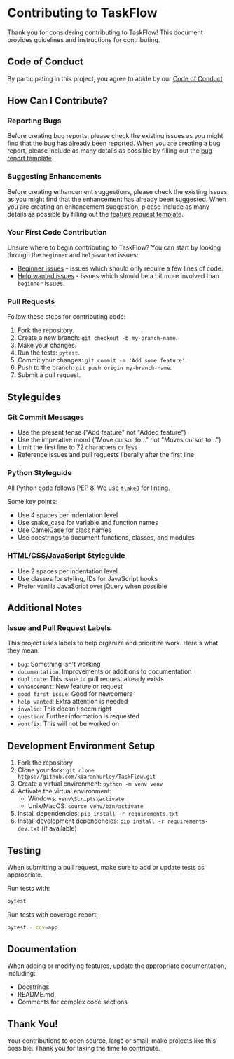 # Contributing to TaskFlow

Thank you for considering contributing to TaskFlow! This document provides guidelines and instructions for contributing.

## Code of Conduct

By participating in this project, you agree to abide by our [Code of Conduct](CODE_OF_CONDUCT.md).

## How Can I Contribute?

### Reporting Bugs

Before creating bug reports, please check the existing issues as you might find that the bug has already been reported. When you are creating a bug report, please include as many details as possible by filling out the [bug report template](.github/ISSUE_TEMPLATE/bug_report.md).

### Suggesting Enhancements

Before creating enhancement suggestions, please check the existing issues as you might find that the enhancement has already been suggested. When you are creating an enhancement suggestion, please include as many details as possible by filling out the [feature request template](.github/ISSUE_TEMPLATE/feature_request.md).

### Your First Code Contribution

Unsure where to begin contributing to TaskFlow? You can start by looking through the `beginner` and `help-wanted` issues:

* [Beginner issues](https://github.com/kiaranhurley/TaskFlow/labels/beginner) - issues which should only require a few lines of code.
* [Help wanted issues](https://github.com/kiaranhurley/TaskFlow/labels/help%20wanted) - issues which should be a bit more involved than `beginner` issues.

### Pull Requests

Follow these steps for contributing code:

1. Fork the repository.
2. Create a new branch: `git checkout -b my-branch-name`.
3. Make your changes.
4. Run the tests: `pytest`.
5. Commit your changes: `git commit -m 'Add some feature'`.
6. Push to the branch: `git push origin my-branch-name`.
7. Submit a pull request.

## Styleguides

### Git Commit Messages

* Use the present tense ("Add feature" not "Added feature")
* Use the imperative mood ("Move cursor to..." not "Moves cursor to...")
* Limit the first line to 72 characters or less
* Reference issues and pull requests liberally after the first line

### Python Styleguide

All Python code follows [PEP 8](https://www.python.org/dev/peps/pep-0008/). We use `flake8` for linting.

Some key points:
* Use 4 spaces per indentation level
* Use snake_case for variable and function names
* Use CamelCase for class names
* Use docstrings to document functions, classes, and modules

### HTML/CSS/JavaScript Styleguide

* Use 2 spaces per indentation level
* Use classes for styling, IDs for JavaScript hooks
* Prefer vanilla JavaScript over jQuery when possible

## Additional Notes

### Issue and Pull Request Labels

This project uses labels to help organize and prioritize work. Here's what they mean:

* `bug`: Something isn't working
* `documentation`: Improvements or additions to documentation
* `duplicate`: This issue or pull request already exists
* `enhancement`: New feature or request
* `good first issue`: Good for newcomers
* `help wanted`: Extra attention is needed
* `invalid`: This doesn't seem right
* `question`: Further information is requested
* `wontfix`: This will not be worked on

## Development Environment Setup

1. Fork the repository
2. Clone your fork: `git clone https://github.com/kiaranhurley/TaskFlow.git`
3. Create a virtual environment: `python -m venv venv`
4. Activate the virtual environment:
   - Windows: `venv\Scripts\activate`
   - Unix/MacOS: `source venv/bin/activate`
5. Install dependencies: `pip install -r requirements.txt`
6. Install development dependencies: `pip install -r requirements-dev.txt` (if available)

## Testing

When submitting a pull request, make sure to add or update tests as appropriate.

Run tests with:
```bash
pytest
```

Run tests with coverage report:
```bash
pytest --cov=app
```

## Documentation

When adding or modifying features, update the appropriate documentation, including:
* Docstrings
* README.md
* Comments for complex code sections

## Thank You!

Your contributions to open source, large or small, make projects like this possible. Thank you for taking the time to contribute.